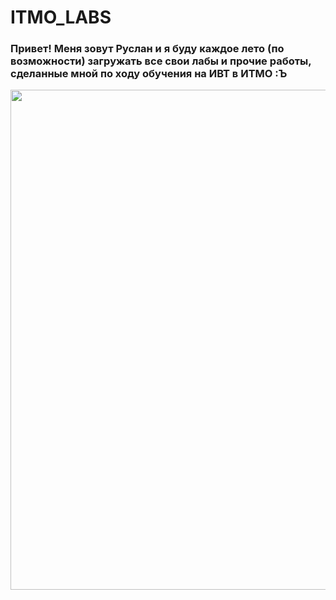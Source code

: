 # ITMO_LABS

### Привет! Меня зовут Руслан и я буду каждое лето (по возможности) загружать все свои лабы и прочие работы, сделанные мной по ходу обучения на ИВТ в ИТМО :Ъ

<div align="center">
  <img src="https://e-cis.info/upload/iblock/1c9/dbo2kyrmcepvon3zdmpjblxvh6388qbc.jpg" width="800">
</div>